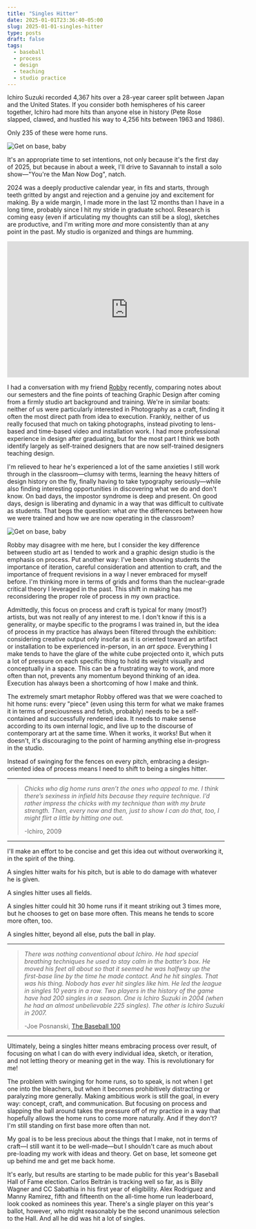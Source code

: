 ```yaml
---
title: "Singles Hitter"
date: 2025-01-01T23:36:40-05:00
slug: 2025-01-01-singles-hitter
type: posts
draft: false
tags:
  - baseball
  - process
  - design
  - teaching
  - studio practice
---
```


Ichiro Suzuki recorded 4,367 hits over a 28-year career split between Japan and the United States. If you consider both hemispheres of his career together, Ichiro had more hits than anyone else in history (Pete Rose slapped, clawed, and hustled his way to 4,256 hits between 1963 and 1986).

Only 235 of these were home runs.

![Get on base, baby](images/ichiro1.jpg)

It's an appropriate time to set intentions, not only because it's the first day of 2025, but because in about a week, I'll drive to Savannah to install a solo show—"You're the Man Now Dog", natch.

2024 was a deeply productive calendar year, in fits and starts, through teeth gritted by angst and rejection and a genuine joy and excitement for making. By a wide margin, I made more in the last 12 months than I have in a long time, probably since I hit my stride in graduate school. Research is coming easy (even if articulating my thoughts can still be a slog), sketches are productive, and I'm writing more *and* more consistently than at any point in the past. My studio is organized and things are humming.


<iframe width="560" height="315" src="https://www.youtube.com/embed/GtImIqR5neU?si=SoEniJuPm7OWgmnz" title="YouTube video player" frameborder="0" allow="accelerometer; autoplay; clipboard-write; encrypted-media; gyroscope; picture-in-picture; web-share" referrerpolicy="strict-origin-when-cross-origin" allowfullscreen></iframe>


I had a conversation with my friend [Robby](https://rtoles.com/) recently, comparing notes about our semesters and the fine points of teaching Graphic Design after coming from a firmly studio art background and training. We're in similar boats: neither of us were particularly interested in Photography as a craft, finding it often the most direct path from idea to execution. Frankly, neither of us really focused that much on taking photographs, instead pivoting to lens-based and time-based video and installation work. I had more professional experience in design after graduating, but for the most part I think we both identify largely as self-trained designers that are now self-trained designers teaching design.

I'm relieved to hear he's experienced a lot of the same anxieties I still work through in the classroom—clumsy with terms, learning the heavy hitters of design history on the fly, finally having to take typography seriously—while also finding interesting opportunities in discovering what we do and don't know. On bad days, the impostor syndrome is deep and present. On good days, design is liberating and dynamic in a way that was difficult to cultivate as students. That begs the question: what *are* the differences between how we were trained and how we are now operating in the classroom?

![Get on base, baby](images/ichiro2.jpg)

Robby may disagree with me here, but I consider the key difference between studio art as I tended to work and a graphic design studio is the emphasis on process. Put another way: I've been showing students the importance of iteration, careful consideration and attention to craft, and the importance of frequent revisions in a way I never embraced for myself before. I'm thinking more in terms of grids and forms than the nuclear-grade critical theory I leveraged in the past. This shift in making has me reconsidering the proper role of process in my own practice.

Admittedly, this focus on process and craft is typical for many (most?) artists, but was not really of any interest to me. I don't know if this is a generality, or maybe specific to the programs I was trained in, but the idea of process in my practice has always been filtered through the exhibition: considering creative output only insofar as it is oriented toward an artifact or installation to be experienced in-person, in an *art space.* Everything I make tends to have the glare of the white cube projected onto it, which puts a lot of pressure on each specific thing to hold its weight visually and conceptually in a space. This can be a frustrating way to work, and more often than not, prevents any momentum beyond thinking of an idea. Execution has always been a shortcoming of how I make and think.

The extremely smart metaphor Robby offered was that we were coached to hit home runs: every "piece" (even using this term for what we make frames it in terms of preciousness and fetish, probably) needs to be a self-contained and successfully rendered idea. It needs to make sense according to its own internal logic, and live up to the discourse of contemporary art at the same time. When it works, it works! But when it doesn't, it's discouraging to the point of harming anything else in-progress in the studio.

Instead of swinging for the fences on every pitch, embracing a design-oriented idea of process means I need to shift to being a singles hitter. 

---

> _Chicks who dig home runs aren’t the ones who appeal to me. I think there’s sexiness in infield hits because they require technique. I’d rather impress the chicks with my technique than with my brute strength. Then, every now and then, just to show I can do that, too, I might flirt a little by hitting one out._
> 	
> -Ichiro, 2009

---

I'll make an effort to be concise and get this idea out without overworking it, in the spirit of the thing. 

A singles hitter waits for his pitch, but is able to do damage with whatever he is given.

A singles hitter uses all fields.

A singles hitter could hit 30 home runs if it meant striking out 3 times more, but he chooses to get on base more often. This means he tends to score more often, too.

A singles hitter, beyond all else, puts the ball in play.

---

> _There was nothing conventional about Ichiro. He had special breathing techniques he used to stay calm in the batter’s box. He moved his feet all about so that it seemed he was halfway up the first-base line by the time he made contact. And he hit singles. That was his thing. Nobody has ever hit singles like him. He led the league in singles _10 years in a row_. Two players in the history of the game have had 200 singles in a season. One is Ichiro Suzuki in 2004 (when he had an almost unbelievable 225 singles). The other is Ichiro Suzuki in 2007._
>
> -Joe Posnanski, [The Baseball 100](https://www.nytimes.com/athletic/1409256/2019/12/18/the-baseball-100-no-100-ichiro-suzuki/)

---

Ultimately, being a singles hitter means embracing process over result, of focusing on what I can do with every individual idea, sketch, or iteration, and not letting theory or meaning get in the way. This is revolutionary for me!

The problem with swinging for home runs, so to speak, is not when I get one into the bleachers, but when it becomes prohibitively distracting or paralyzing more generally. Making ambitious work is still the goal, in every way: concept, craft, and communication. But focusing on process and slapping the ball around takes the pressure off of my practice in a way that hopefully allows the home runs to come more naturally. And if they don't? I'm still standing on first base more often than not.

My goal is to be less precious about the things that I make, not in terms of craft—I still want it to be well-made—but I shouldn't care as much about pre-loading my work with ideas and theory. Get on base, let someone get up behind me and get me back home.

It's early, but results are starting to be made public for this year's Baseball Hall of Fame election. Carlos Beltrán is tracking well so far, as is Billy Wagner and CC Sabathia in his first year of eligibility. Alex Rodriguez and Manny Ramirez, fifth and fifteenth on the all-time home run leaderboard, look cooked as nominees this year. There's a single player on this year's ballot, however, who might reasonably be the second unanimous selection to the Hall. And all he did was hit a lot of singles.